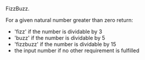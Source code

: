 ﻿FizzBuzz.

For a given natural number greater than zero return:

- 'fizz' if the number is dividable by 3
- 'buzz' if the number is dividable by 5
- 'fizzbuzz' if the number is dividable by 15
- the input number if no other requirement is fulfilled